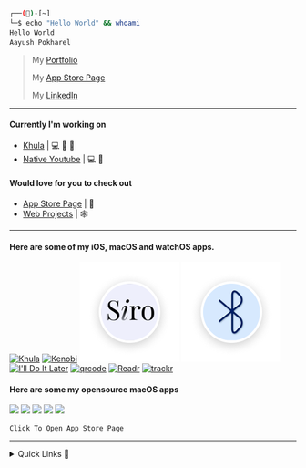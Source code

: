 ```bash
┌──()-[~]
└─$ echo "Hello World" && whoami
Hello World
Aayush Pokharel
```

> My [Portfolio](https://aayush9029.github.io/FinalWebpage/)
>
> My [App Store Page](https://apps.apple.com/ca/developer/aayush-pokharel/id1532440924)
>
> My  [LinkedIn](https://www.linkedin.com/in/aayush-p-616b6b16a/)

---

#### Currently I'm working on
- [Khula](https://aayush9029.github.io/Khula-Site/?app) |  💻 📲 
- [Native Youtube](https://github.com/Aayush9029/Native-Youtube) | 💻 


#### Would love for you to check out
- [App Store Page](https://apps.apple.com/us/developer/aayush-pokharel/id1532440924) | 
- [Web Projects](https://aayush9029.github.io/FinalWebpage/pages/projects.html) | 🕸

---

#### Here are some of my iOS, macOS and watchOS apps.


[![Khula](https://user-images.githubusercontent.com/43297314/148856891-ca5cd502-3c87-4214-b1a9-95671d1de1bc.png)](https://aayush9029.github.io/Khula-Site/) [![Kenobi](https://user-images.githubusercontent.com/43297314/141732845-039b96d6-d7d9-4a15-943f-4f276810c870.png)](https://aayush9029.github.io/KenobiSite/index.html) [![Siro](https://raw.githubusercontent.com/Aayush9029/Aayush9029/main/img/siro.png)](https://apps.apple.com/ca/app/siro-laugh-a-little/id1546323239) [![Scanr](https://raw.githubusercontent.com/Aayush9029/Aayush9029/main/img/btscan.png)](https://apps.apple.com/ca/app/scanr-bluetooth-scanner/id1546690342) [![I'll Do It Later](https://user-images.githubusercontent.com/43297314/141733251-d8dce04a-d1ae-486f-9f98-24ee73cb249f.png)](https://aayush9029.github.io/IDL-SITE/) [![qrcode](https://user-images.githubusercontent.com/43297314/118573791-38e99c00-b751-11eb-8fe1-c6724812afb8.png)](https://apps.apple.com/ca/app/qrtool-bar-code-scanner/id1566802831) [![Readr](https://user-images.githubusercontent.com/43297314/141733289-68db0a13-f693-410e-9113-69c73b07e398.png)](https://aayush9029.github.io/ReadrSite/) [![trackr](https://user-images.githubusercontent.com/43297314/118573798-3be48c80-b751-11eb-8004-faa8d89f00c7.png)](https://apps.apple.com/ca/app/trackr-track-your-expenses/id1566492249)




#### Here are some my opensource macOS apps 
[<img src="https://user-images.githubusercontent.com/43297314/159823184-803d858c-aa70-49c2-ab14-5d2b8f686b16.png" width="100"/>](https://github.com/Aayush9029/Medo) [<img src="https://user-images.githubusercontent.com/43297314/145142430-6a706978-2479-441b-9849-934479de14c4.png" width="100"/>](https://github.com/Aayush9029/NativeYoutube) [<img src="https://user-images.githubusercontent.com/43297314/165196273-24d58da9-05c7-441f-a7a0-ddf845f90d74.png" width="100"/>](https://github.com/Aayush9029/NativeTwitch) [<img src="https://user-images.githubusercontent.com/43297314/145140931-5c8c5227-5b3a-46f3-94bf-c89e32291d01.png" width="100"/>](https://github.com/Aayush9029/NativeEmote) [<img src="https://user-images.githubusercontent.com/43297314/145142431-d85bac80-bcfc-4f6b-8e0e-e01f10446553.png" width="100"/>](https://github.com/Aayush9029/NativeChat)


```python3
Click To Open App Store Page
```

----


<details>
  <summary>Quick Links 🔗</summary>
  <details>
  <summary>pypi 🐍</summary>

  [PiP Packages](https://pypi.org/project/morse3/)
  </details>

  <details>
  <summary>MY Public Key 🔐</summary>

  [a29_ed25519.pub](https://gist.githubusercontent.com/Aayush9029/8ded88f3419c5328fb7b7ea189504885/raw/8f5aef483315c0475bbf2f7f7849c11069039cef/a29_ed25519.pub)

  </details>
  
  <summary>Discord Account</summary>

```js
Discord aahhyoushh#2845
```

  </details>
</details>





